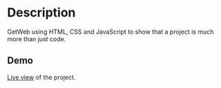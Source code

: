 # Description

GetWeb using HTML, CSS and JavaScript to show that a project is much more than just code.

## Demo

[Live view](https://getweb-indo.netlify.app) of the project.
